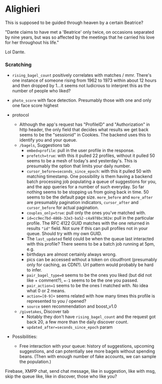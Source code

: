 # Alighieri

This is supposed to be guided through heaven by a certain Beatrice?

"Dante claims to have met a 'Beatrice' only twice, on occasions separated by nine years, but was so affected by the meetings that he carried his love for her throughout his life."

Lol Dante.

### Scratching

* `rising_bagel_count` positively correlates with matches / mmr. There's one instance of someone rising from 1962 to 1973 within about 12 hours and then dropped by 1...it seems not ludicrous to interpret this as the number of people who liked?
* `photo_score` with face detection. Presumably those with one and only one face score highest
* protocol
  * Although the app's request has "ProfileID" and "Authorization" in http header, the only field that decides what results we get back seems to be the "sessionid" in Cookies. The backend uses this to identify you and your queue.
  * `/bagels`, Suggestions tab
    * `embed=profile`: pull in the user profile in the response.
    * `prefetch=true`: with this it pulled 22 profiles, without it pulled 50 seems to be a mesh of today's and yesterday's. This is presumably the option that limits your daily number.
    * `cursor_before=seconds_since_epoch`: with this it pulled 50 with matching timestamp. One possibility is them having a backend batch processing job populating a queue of suggestions for you, and the app queries for a number of such everyday. So far nothing seems to be stopping us from going back in time. 50 seems to be the default page size. `more_before` and `more_after` are presumably pagination indicators, `cursor_after` and `cursor_before` for actual pagination.
    * `couples_only=true`: pull only the ones you've matched with.
    * `id=cc9ec7bd-486b-32e3-ba52-c4a978bc302e`: pull in the particular profile. The RFC 4122 GUID matches with the one returned in results `"id"` field. Not sure if this can pull profiles not in your queue. Should try with my own GUID.
    * The `last_updated` field could be when the queue last interacted with this profile? There seems to be a batch job running at 5pm, e.g.
    * birthdays are almost certainly always wrong.
    * pics can be accessed without a token on cloudfront (presumably only for caching, as CDN?). Url pattern would probably be hard to infer.
    * `pair_bagel_type=0` seems to be the ones you liked (but did not like + comment?), `=-1` seems to be the one you passed.
    * `pair_action=1` seems to be the ones I matched with. No idea what 0 or 2 means.
    * `action=[0-9]+` seems related with how many times this profile is represented to you / opened?
    * `source` seen recommendation and boost_v1.0
  * `/givetakes`, Discover tab
    * Notably they don't have `rising_bagel_count` and the request got back 20, a few more than the daily discover count.
    * `updated_after=seconds_since_epoch` param

* Possibilities:
  * Free interaction with your queue: history of suggestions, upcoming suggestions, and can potentially see more bagels without spending beans. (Then with enough number of fake accounts, we can sample the population.)

Firebase, XMPP chat, send chat message, like in suggestion, like with msg, skip the queue like, like in discover, those who like you?

